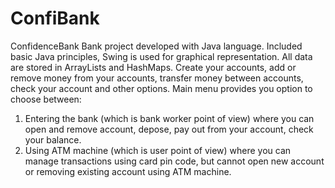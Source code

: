 # ConfiBank

ConfidenceBank
Bank project developed with Java language. Included basic Java principles, Swing is used for graphical 	representation. All data are stored in ArrayLists and HashMaps. Create your accounts, add or remove money from 	your accounts, transfer money between accounts, check your account and other options. Main menu provides you 	option to choose between:

1. Entering the bank (which is bank worker point of view) where you can open and remove account, depose, pay out 	from your account, check your balance. 
2. Using ATM machine (which is user point of view) where you can manage transactions using card pin code, but 	cannot open new account or removing existing account using ATM machine.
